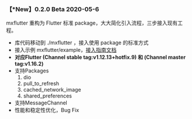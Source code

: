 ### 【*New】0.2.0 Beta   2020-05-6

   mxflutter 重构为 Flutter 标准 package，大大简化引入流程，三步接入现有工程。

  *   库代码移动到 ./mxflutter ，接入使用 package 的标准方式
  *   接入示例 mxflutter/example，[接入指南文档](https://github.com/mxflutter/mxflutter/tree/master/mxflutter) 
  *   **对应Flutter (Channel stable tag:v1.12.13+hotfix.9) 和 (Channel master tag:v1.16.2)**
  *   支持Packages
      1.   dio
      2.   pull_to_refresh
      3.   cached_network_image
      4.   shared_preferences
  *   支持MessageChannel
  *   性能和稳定性优化，Bug Fix
  


